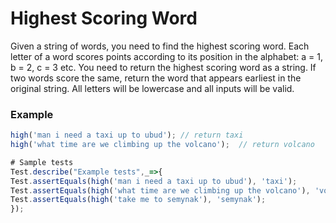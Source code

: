# Highest Scoring Word

Given a string of words, you need to find the highest scoring word. Each letter of a word scores points according to its position in the alphabet: a = 1, b = 2, c = 3 etc. You need to return the highest scoring word as a string. If two words score the same, return the word that appears earliest in the original string. All letters will be lowercase and all inputs will be valid.

### Example

```javascript
high('man i need a taxi up to ubud'); // return taxi
high('what time are we climbing up the volcano');  // return volcano

# Sample tests
Test.describe("Example tests",_=>{
Test.assertEquals(high('man i need a taxi up to ubud'), 'taxi');
Test.assertEquals(high('what time are we climbing up the volcano'), 'volcano');
Test.assertEquals(high('take me to semynak'), 'semynak');
});
```
